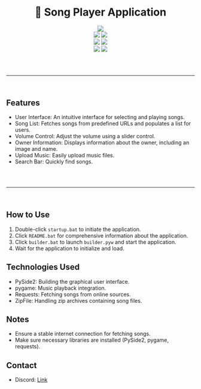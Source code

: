 <h1 align="center">
  🎵 Song Player Application
</h1>

<div align="center">
  <img src="https://user-images.githubusercontent.com/99215486/175369409-b967da5b-e373-48ea-b8f5-8ed3d613df03.gif">
  <br>
  <img src="https://img.shields.io/github/languages/top/boyratata/song?color=6d00c1">
  <img src="https://img.shields.io/github/stars/boyratata/song?color=6d00c1&logoColor=6d00c1"><br>
  <img src="https://img.shields.io/github/commit-activity/w/boyratata/song?color=6d00c1">
  <img src="https://img.shields.io/github/last-commit/boyratata/song?color=6d00c1&logoColor=6d00c1"><br>
  <img src="https://img.shields.io/github/issues/boyratata/song?color=6d00c1&logoColor=6d00c1">
  <img src="https://img.shields.io/github/issues-closed/boyratata/song?color=6d00c1&logoColor=6d00c1"><hr style="border-radius: 2%; margin-top: 60px; margin-bottom: 60px;" noshade="" size="20" width="100%">
</div>

## Features

- User Interface: An intuitive interface for selecting and playing songs.
- Song List: Fetches songs from predefined URLs and populates a list for users.
- Volume Control: Adjust the volume using a slider control.
- Owner Information: Displays information about the owner, including an image and name.
- Upload Music: Easily upload music files.
- Search Bar: Quickly find songs.

<hr style="border-radius: 2%; margin-top: 60px; margin-bottom: 60px;" noshade="" size="20" width="100%">

## How to Use

1. Double-click `startup.bat` to initiate the application.
2. Click `README.bat` for comprehensive information about the application.
3. Click `builder.bat` to launch `builder.pyw` and start the application.
4. Wait for the application to initialize and load.

## Technologies Used

- PySide2: Building the graphical user interface.
- pygame: Music playback integration.
- Requests: Fetching songs from online sources.
- ZipFile: Handling zip archives containing song files.

## Notes

- Ensure a stable internet connection for fetching songs.
- Make sure necessary libraries are installed (PySide2, pygame, requests).

## Contact

- Discord: [Link](https://discord.com/users/962552468292648990)
